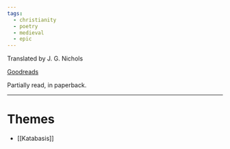 ```yaml
---
tags:
  - christianity
  - poetry
  - medieval
  - epic
---
```

Translated by J. G. Nichols

[Goodreads](https://www.goodreads.com/book/show/57370753-the-divine-comedy)

Partially read, in paperback.

---

# Themes

* [[Katabasis]]
